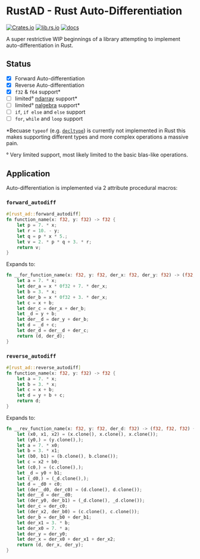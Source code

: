 # RustAD - Rust Auto-Differentiation

[![Crates.io](https://img.shields.io/crates/v/rust-ad)](https://crates.io/crates/rust-ad)
[![lib.rs.io](https://img.shields.io/crates/v/rust-ad?color=blue&label=lib.rs)](https://lib.rs/crates/rust-ad)
[![docs](https://img.shields.io/crates/v/rust-ad?color=yellow&label=docs)](https://docs.rs/rust-ad)

A super restrictive WIP beginnings of a library attempting to implement auto-differentiation in Rust.

## Status

- [x] Forward Auto-differentiation
- [x] Reverse Auto-differentiation
- [x] `f32` & `f64` support*
- [ ] limited° [ndarray](https://github.com/rust-ndarray/ndarray) support*
- [ ] limited° [nalgebra](https://docs.rs/nalgebra/latest/nalgebra/) support*
- [ ] `if`, `if else` and `else` support
- [ ] `for`, `while` and `loop` support

*Becuase `typeof` (e.g. [`decltype`](https://en.cppreference.com/w/cpp/language/decltype)) is currently not implemented in Rust this makes supporting different types and more complex operations a massive pain.

° Very limited support, most likely limited to the basic blas-like operations.

## Application

Auto-differentiation is implemented via 2 attribute procedural macros:

### `forward_autodiff`

```rust
#[rust_ad::forward_autodiff]
fn function_name(x: f32, y: f32) -> f32 {
    let p = 7. * x;
    let r = 10. - y;
    let q = p * x * 5.;
    let v = 2. * p * q + 3. * r;
    return v;
}
```
Expands to:
```rust
fn __for_function_name(x: f32, y: f32, der_x: f32, der_y: f32) -> (f32, f32) {
    let a = 7. * x;
    let der_a = x * 0f32 + 7. * der_x;
    let b = 3. * x;
    let der_b = x * 0f32 + 3. * der_x;
    let c = x + b;
    let der_c = der_x + der_b;
    let _d = y + b;
    let der__d = der_y + der_b;
    let d = _d + c;
    let der_d = der__d + der_c;
    return (d, der_d);
}
```

### `reverse_autodiff`

```rust
#[rust_ad::reverse_autodiff]
fn function_name(x: f32, y: f32) -> f32 {
    let a = 7. * x;
    let b = 3. * x;
    let c = x + b;
    let d = y + b + c;
    return d;
}
```
Expands to:
```rust
fn __rev_function_name(x: f32, y: f32, der_d: f32) -> (f32, f32, f32) {
    let (x0, x1, x2) = (x.clone(), x.clone(), x.clone());
    let (y0,) = (y.clone(),);
    let a = 7. * x0;
    let b = 3. * x1;
    let (b0, b1) = (b.clone(), b.clone());
    let c = x2 + b0;
    let (c0,) = (c.clone(),);
    let _d = y0 + b1;
    let (_d0,) = (_d.clone(),);
    let d = _d0 + c0;
    let (der__d0, der_c0) = (d.clone(), d.clone());
    let der__d = der__d0;
    let (der_y0, der_b1) = (_d.clone(), _d.clone());
    let der_c = der_c0;
    let (der_x2, der_b0) = (c.clone(), c.clone());
    let der_b = der_b0 + der_b1;
    let der_x1 = 3. * b;
    let der_x0 = 7. * a;
    let der_y = der_y0;
    let der_x = der_x0 + der_x1 + der_x2;
    return (d, der_x, der_y);
}
```
